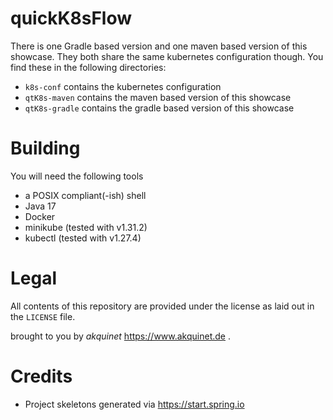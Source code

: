 # quickK8sFlow

There is one Gradle based version and one maven based version of this showcase. They both share the same kubernetes configuration though. You find these in the following directories:

* `k8s-conf` contains the kubernetes configuration
* `qtK8s-maven` contains the maven based version of this showcase
* `qtK8s-gradle` contains the gradle based version of this showcase

# Building

You will need the following tools

* a POSIX compliant(-ish) shell
* Java 17
* Docker
* minikube (tested with v1.31.2)
* kubectl (tested with v1.27.4)

# Legal

All contents of this repository are provided under the license as laid out in the `LICENSE` file.

brought to you by _akquinet_ https://www.akquinet.de .

# Credits

* Project skeletons generated via https://start.spring.io